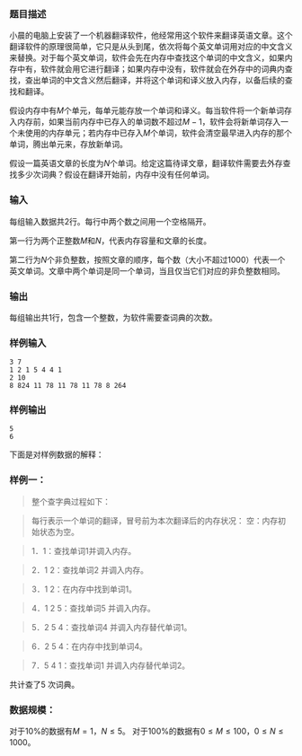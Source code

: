 ### 题目描述
小晨的电脑上安装了一个机器翻译软件，他经常用这个软件来翻译英语文章。这个翻译软件的原理很简单，它只是从头到尾，依次将每个英文单词用对应的中文含义来替换。对于每个英文单词，软件会先在内存中查找这个单词的中文含义，如果内存中有，软件就会用它进行翻译；如果内存中没有，软件就会在外存中的词典内查找，查出单词的中文含义然后翻译，并将这个单词和译义放入内存，以备后续的查找和翻译。

假设内存中有$M$个单元，每单元能存放一个单词和译义。每当软件将一个新单词存入内存前，如果当前内存中已存入的单词数不超过$M−1$，软件会将新单词存入一个未使用的内存单元；若内存中已存入$M$个单词，软件会清空最早进入内存的那个单词，腾出单元来，存放新单词。

假设一篇英语文章的长度为$N$个单词。给定这篇待译文章，翻译软件需要去外存查找多少次词典？假设在翻译开始前，内存中没有任何单词。

### 输入
每组输入数据共$2$行。每行中两个数之间用一个空格隔开。

第一行为两个正整数$M$和$N$，代表内存容量和文章的长度。

第二行为$N$个非负整数，按照文章的顺序，每个数（大小不超过$1000$）代表一个英文单词。文章中两个单词是同一个单词，当且仅当它们对应的非负整数相同。


### 输出
每组输出共1行，包含一个整数，为软件需要查词典的次数。




### 样例输入
```
3 7
1 2 1 5 4 4 1
2 10
8 824 11 78 11 78 11 78 8 264
```
### 样例输出
```
5
6
```

下面是对样例数据的解释：

### 样例一：

> 整个查字典过程如下：

> 每行表示一个单词的翻译，冒号前为本次翻译后的内存状况：
空：内存初始状态为空。

> 1．1：查找单词1并调入内存。

> 2．1 2：查找单词2 并调入内存。

> 3．1 2：在内存中找到单词1。

> 4．1 2 5：查找单词5 并调入内存。

> 5．2 5 4：查找单词4 并调入内存替代单词1。

> 6．2 5 4：在内存中找到单词4。

> 7．5 4 1：查找单词1 并调入内存替代单词2。

共计查了5 次词典。

### 数据规模：

对于$10\%$的数据有$M=1，N≤5$。
对于$100\%$的数据有$0 \leq M ≤ 100，0 \leq N ≤ 1000$。